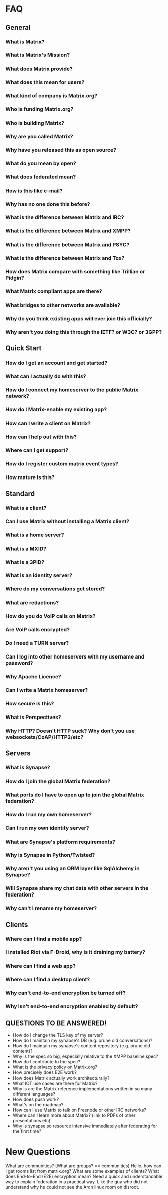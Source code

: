 # FAQ
## General
### What is Matrix?
### What is Matrix's Mission?
### What does Matrix provide?
### What does this mean for users?
### What kind of company is Matrix.org?
### Who is funding Matrix.org?
### Who is building Matrix?
### Why are you called Matrix?
### Why have you released this as open source?
### What do you mean by open?
### What does federated mean?
### How is this like e-mail?
### Why has no one done this before?
### What is the difference between Matrix and IRC?
### What is the difference between Matrix and XMPP?
### What is the difference between Matrix and PSYC?
### What is the difference between Matrix and Tox?
### How does Matrix compare with something like Trillian or Pidgin?
### What Matrix compliant apps are there?
### What bridges to other networks are available?
### Why do you think existing apps will ever join this officially?
### Why aren't you doing this through the IETF? or W3C? or 3GPP?
## Quick Start
### How do I get an account and get started?
### What can I actually do with this?
### How do I connect my homeserver to the public Matrix network?
### How do I Matrix-enable my existing app?
### How can I write a client on Matrix?
### How can I help out with this?
### Where can I get support?
### How do I register custom matrix event types?
### How mature is this?
## Standard
### What is a client?
### Can I use Matrix without installing a Matrix client?
### What is a home server?
### What is a MXID?
### What is a 3PID?
### What is an identity server?
### Where do my conversations get stored?
### What are redactions?
### How do you do VoIP calls on Matrix?
### Are VoIP calls encrypted?
### Do I need a TURN server?
### Can I log into other homeservers with my username and password?
### Why Apache Licence?
### Can I write a Matrix homeserver?
### How secure is this?
### What is Perspectives?
### Why HTTP? Doesn't HTTP suck? Why don't you use websockets/CoAP/HTTP2/etc?
## Servers
### What is Synapse?
### How do I join the global Matrix federation?
### What ports do I have to open up to join the global Matrix federation?
### How do I run my own homeserver?
### Can I run my own identity server?
### What are Synapse's platform requirements?
### Why is Synapse in Python/Twisted?
### Why aren't you using an ORM layer like SqlAlchemy in Synapse?
### Will Synapse share my chat data with other servers in the federation?
### Why can't I rename my homeserver?
## Clients
### Where can I find a mobile app?
### I installed Riot via F-Droid, why is it draining my battery?
### Where can I find a web app?
### Where can I find a desktop client?
### Why can't end-to-end encryption be turned off?
### Why isn't end-to-end encryption enabled by default?
## QUESTIONS TO BE ANSWERED!
 * How do I change the TLS key of my server?
 * How do I maintain my synapse's DB (e.g. prune old conversations)?
 * How do I maintain my synapse's content repository (e.g. prune old content)?
 * Why is the spec so big, especially relative to the XMPP baseline spec?
 * How do I contribute to the spec?
 * What is the privacy policy on Matrix.org?
 * How precisely does E2E work?
 * How does Matrix actually work architecturally?
 * What IOT use cases are there for Matrix?
 * Why is are the Matrix reference implementations written in so many different languages?
 * How does push work?
 * What's on the roadmap?
 * How can I use Matrix to talk on Freenode or other IRC networks?
 * Where can I learn more about Matrix?  (link to PDFs of other presentations etc)
 * Why is synapse so resource intensive immediately after federating for the first time?


# New Questions
What are communities? (What are groups? == communities)
Hello, how can I get rooms list from matrix.org?
What are some examples of clients?
What does End-to-End (E2E) encryption mean?
Need a quick and understandable way to explain federation in a practical way. Like the guy who did not understand why he could not see the Arch linux room on disroot.
